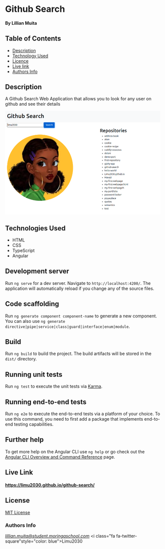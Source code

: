 #    Github Search 
#### By Lillian Muita

## Table of Contents

- [Description](#Description)
- [Technology Used](#technologies-used)
- [Licence](#licence)
- [Live link](#live-link)
- [Authors Info](#author-Info)

## Description

<p>A Github Search Web Application that allows you to look for any user on github and see their details</p>

![screenshot](./src/assets/images/gs.png)

## Technologies Used

- HTML
- CSS
- TypeScript
- Angular


## Development server

Run `ng serve` for a dev server. Navigate to `http://localhost:4200/`. The application will automatically reload if you change any of the source files.

## Code scaffolding

Run `ng generate component component-name` to generate a new component. You can also use `ng generate directive|pipe|service|class|guard|interface|enum|module`.

## Build

Run `ng build` to build the project. The build artifacts will be stored in the `dist/` directory.

## Running unit tests

Run `ng test` to execute the unit tests via [Karma](https://karma-runner.github.io).

## Running end-to-end tests

Run `ng e2e` to execute the end-to-end tests via a platform of your choice. To use this command, you need to first add a package that implements end-to-end testing capabilities.

## Further help

To get more help on the Angular CLI use `ng help` or go check out the [Angular CLI Overview and Command Reference](https://angular.io/cli) page.

## Live Link

#### https://limu2030.github.io/github-search/

## License

[MIT License](LICENSE)

### Authors Info

<i class="material-icons" style="color: red">lillian.muita@student.moringaschool.com</i> 
<i class="fa fa-twitter-square"style="color: blue">Limu2030</i> 